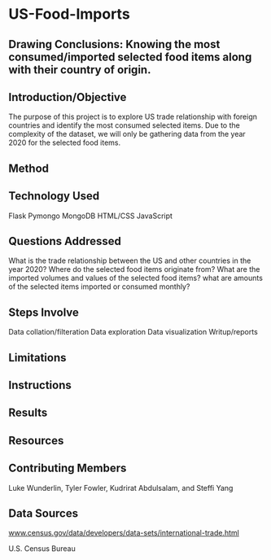 # US-Food-Imports

## Drawing Conclusions: Knowing the most consumed/imported selected food items along with their country of origin.

## Introduction/Objective
The purpose of this project is to explore US trade relationship with foreign countries and identify the most consumed selected items. Due to the complexity of the dataset, we will only be gathering data from the year 2020 for the selected food items.

## Method

## Technology Used
Flask
Pymongo
MongoDB
HTML/CSS
JavaScript

## Questions Addressed
What is the trade relationship between the US and other countries in the year 2020?
Where do the selected food items originate from?
What are the imported volumes and values of the selected food items?
what are amounts of the selected items imported or consumed monthly?

## Steps Involve
Data collation/filteration
Data exploration
Data visualization
Writup/reports

## Limitations

## Instructions

## Results

## Resources

## Contributing Members
Luke Wunderlin, Tyler Fowler, Kudrirat Abdulsalam, and Steffi Yang

## Data Sources
www.census.gov/data/developers/data-sets/international-trade.html

U.S. Census Bureau

